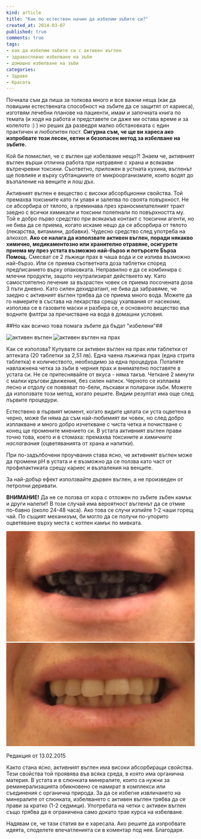 ```yaml
---
kind: article
title: "Как по естествен начин да избелим зъбите си?"
created_at: 2014-03-07 
published: true
comments: true
tags:
- как да избелим зъбите си с активен въглен
- здравословно избелване на зъби
- домашно избелване на зъби
categories:
- Здраве
- Красота
--- 
```


Почнала съм да пиша за толкова много и все важни неща  (как да повишим естествената способност на зъбите да се защитят от кариеса), изготвям лечебни планове на пациенти, имам и започната книга по темата (и ходя на работа и представете си даже ми остава време и за колелото :) ) но реших да разведря малко обстановката с един практичен и любопитен пост. **Сигурна съм, че ще ви хареса ако изпробвате този лесен, евтин и безопасен метод за избелване на зъбите.**

Кой би помислил, че с въглен ще избелваме нещо?! Знаем че, активният въглен върши отлична работа при натравяне с храна и всякакви вътречревни токсини. Съответно, приложен в устната кухина, въгленът ще повлияе и върху субтанцииите от микроорганизмите, които водят до възпаление на венците и лош дъх.

<!-- more -->

Активният въглен е вещество с високи абсорбционни свойства. Той премахва токсините като ги улавя и залепва по своята повърхност. Не се абсорбира от тялото, а преминава през храносмилателният тракт заедно с всички химикали и токсини полепнали по повърхността му.
Той е добро първо средство при всякакъв контакт с токсични агенти, но не бива да се приема, когато искаме нещо да се абсорбира от тялото (лекарства, витамини, добавки). Чудесно средство след употреба на алкохол. 
**Ако се налага да използвате активен въглен, поради някакво химично, медикаментозно или хранително отравяне, осигурете приема му през устата възможно най-бързо и потърсете Бърза Помощ.** Смесват се 2 лъжици прах в чаша вода и се изпива възможно най-бързо. Или се приема съответната доза таблетки според предписанието върху опаковката. Неправилно е да се комбинира с млечни продукти, защото неутрализират действието му. Като самостоятелно лечение за възрастен човек се приема посочената доза 3 пъти дневно. Като силен дехидратант, не бива да забравяме, че заедно с активният въглен трябва да се приема много вода.
Можете да го намерите в състава на лекарства срещу ухапвания от насекоми, използва се в газовите маски и разбира се, е основното вещество във водните филтри за пречистване на вода в домашни условия.

##Но как всичко това помага зъбите да бъдат "избелени"##
 
![активен въглен](/images/posts/carbo1.jpg)
![активен въглен на прах](/images/posts/carbo2.jpg)

Как се използва?
Купувате си активен въглен на прах или таблетки от аптеката (20 таблетки за 2,51 лв). Една чаена лъжичка прах (една стрита таблетка) е количеството, необходимо за една процедура. Потапяте навлажнена четка за зъби в черния прах и внимателно поставяте в устата си. Не се притеснявайте от вкуса - няма такъв. Четкане 2 минути с малки кръгови движения, без силен натиск. Черното се изплаква лесно и отдолу се появяват по-бели, лъскави и полирани зъби. Можете да използвате този метод, когато решите. Видим резултат има още след първите процедури.

Естествено в първият момент, когато видите цялата си уста оцветена в черно, може би няма да съм най-любимият ви човек, но след добро изплакване и много добро изчеткване с чиста четка и почистване с конец ще промените мнението си. 
В устата активният въглен прави точно това, което и в стомаха: премахва токсините и *химичните наслагвания* (оцветяванията от храна и напитки).

При по-задълбочени проучвания става ясно, че активният въглен може да промени pH в устата и е възможно да се ползва като част от профилактиката срещу кариес и възпаления на венците.

За най-добър ефект използвайте дървен въглен, а не произведен от петролни деривати.

**ВНИМАНИЕ!** Да не се ползва от хора с отложен по зъбите зъбен камък и други налепи!! В този случай има вероятност въгленът да се отмие по-бавно (около 24-48 часа). Ако това се случи изпийте 1-2 чаши горещ чай. 
По същият механизъм, би могло да се получи по-упорито оцветяване върху места с котлен камък по мивката.

![преди](/images/posts/carbo3.jpg)
![след](/images/posts/carbo4.jpg)

Редакция от 13.02.2015

Както стана ясно, активният въглен има високи абсорбиращи свойства. Тези свойства той проявява във всяка среда, в която има органична материя. В устата и в слюнката минералите, които са нужни за реминерализацията обикновено се намират в комплекси или съединения с органична природа. За да се избегне извличането на минералите от слюнката, избелването с активен въглен трябва да се прави за кратко (1-2 седмици). Употребата на четки с активен въглен също трябва да е ограничена само докато трае курса на избелване.

Надявам се, че тази статия ви е харесала. Ако решите да изпробвате идеята, споделете впечатленията си в коментар под нея. Благодаря.
